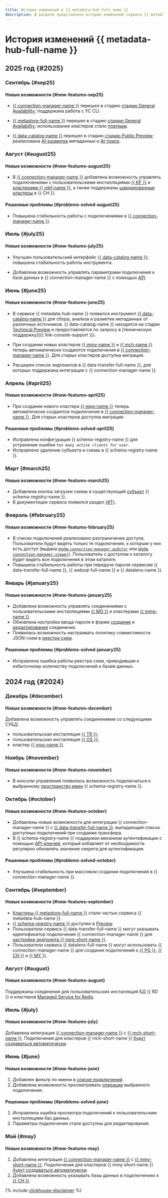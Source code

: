 ```yaml
---
title: История изменений в {{ metadata-hub-full-name }}
description: В разделе представлена история изменений сервиса {{ metadata-hub-name }}.
---
```


# История изменений {{ metadata-hub-full-name }}

## 2025 год {#2025}

### Сентябрь {#sep25}

#### Новые возможности {#new-features-sep25}

* [{{ connection-manager-name }}](../concepts/connection-manager.md) перешел в стадию [стадию General Availability](../../overview/concepts/launch-stages.md); поддержана работа с YC CLI.


* [{{ metastore-full-name }}](../concepts/metastore.md) перешел в стадию [стадию General Availability](../../overview/concepts/launch-stages.md); использование кластеров стало [платным](../pricing.md).

* [{{ data-catalog-name }}](../concepts/data-catalog.md) перешел в стадию [стадию Public Preview](../../overview/concepts/launch-stages.md); реализована [AI-разметка](../operations/data-catalog/markup-metadata.md) метаданных и [AI-поиск](../operations/data-catalog/search-metadata.md).


### Август {#august25}

#### Новые возможности {#new-features-august25}

* В [{{ connection-manager-name }}](../concepts/connection-manager.md) добавлена возможность управлять подключениями с пользовательскими инсталляциями [{{ KF }}](../operations/create-connection.md#kafka) и [кластерами {{ mkf-name }}](../operations/create-connection.md#mdb-kafka), а также поддержаны [шардированные кластеры](../../managed-clickhouse/concepts/sharding.md) в {{ CH }}.

#### Решенные проблемы {#problems-solved-august25}

* Повышена стабильность работы с подключениями в [{{ connection-manager-name }}](../concepts/connection-manager.md).


### Июль {#july25}

#### Новые возможности {#new-features-july25}


* Улучшен пользовательский интерфейс [{{ data-catalog-name }}](../concepts/data-catalog.md); повышена стабильность работы инструмента.


* Добавлена возможность управлять параметрами подключения к базе данных в {{ connection-manager-name }} с помощью [API](../api-ref/authentication-connman.md).

### Июнь {#june25}

#### Новые возможности {#new-features-june25}


* В сервисе {{ metadata-hub-name }} появился инструмент [{{ data-catalog-name }}](../concepts/data-catalog.md) для сбора, анализа и разметки метаданных от различных источников. {{ data-catalog-name }} находится на стадии [Technical Preview](../../overview/concepts/launch-stages.md) и предоставляется по запросу в [техническую поддержку]({{ link-console-support }}).

* При создании новых кластеров [{{ mmy-name }}](../../managed-mysql/operations/cluster-create.md) и [{{ mch-name }}](../../managed-clickhouse/operations/cluster-create.md) теперь автоматически создаются подключения в [{{ connection-manager-name }}](../concepts/connection-manager.md). Для старых кластеров доступна миграция.


* Расширен список эндпоинтов в {{ data-transfer-full-name }}, для которых поддержана интеграция с {{ connection-manager-name }}.

### Апрель {#april25}

#### Новые возможности {#new-features-april25}


* При создании нового кластера [{{ mpg-name }}](../../managed-postgresql/operations/cluster-create.md) теперь автоматически создаются подключения в [{{ connection-manager-name }}](../concepts/connection-manager.md). Для старых кластеров доступна миграция.


#### Решенные проблемы {#problems-solved-april25}

* Исправлена конфигурация {{ schema-registry-name }} для устранения ошибки `too many active clients for user`.
* Исправлено удаление субъекта и схемы в {{ schema-registry-name }}.


### Март {#march25}

#### Новые возможности {#new-features-march25}

* Добавлена кнопка загрузки схемы в существующий [субъект](../concepts/schema-registry.md#subject) {{ schema-registry-name }}.
* В документации сервиса появился раздел [{#T}](../public-talks.md).

### Февраль {#february25}

#### Новые возможности {#new-features-february25}

* В списке подключений реализовано разграничение доступа. Пользователи будут видеть только те подключения, к которым у них есть доступ (выдана [роль `connection-manager.auditor`](../security/connection-manager-roles.md#connection-manager-auditor) или [роль `connection-manager.viewer`](../security/connection-manager-roles.md#connection-manager-viewer)). Пользователь с доступом к каталогу будет видеть все подключения в этом каталоге.
* Повышена стабильность работы при передаче пароля сервисам {{ data-transfer-full-name }}, {{ websql-full-name }} и {{ datalens-name }}.

### Январь {#january25}

#### Новые возможности {#new-features-january25}

* Добавлена возможность управлять соединениями с пользовательскими инсталляциями [{{ MG }}](../operations/create-connection.md#mongodb-on-premise) и кластерами [{{ mmg-name }}](../operations/create-connection.md#mdb-mongodb).
* Обновлена настройка ввода пароля в форме [создания](../operations/create-connection.md) и [редактирования](../operations/update-connection.md) соединения. 
* Появилась возможность настраивать политику совместимости JSON-схем в [реестре схем](../concepts/schema-registry.md).

#### Решенные проблемы {#problems-solved-january25}

* Исправлена ошибка работы реестра схем, приводившая к избыточному количеству подключений к базам данных.

## 2024 год {#2024}

### Декабрь {#december}

#### Новые возможности {#new-features-december}

Добавлена возможность управлять соединениями со следующими СУБД:
* пользовательская инсталляция [{{ TR }}](../operations/create-connection.md#trino-on-premise);
* пользовательская инсталляция [{{ OS }}](../operations/create-connection.md#opensearch-on-premise);
* кластер [{{ mos-name }}](../operations/create-connection.md#mdb-opensearch).

### Ноябрь {#november}

#### Новые возможности {#new-features-november}

* В консоли управления появилась возможность подключаться к выбранному [пространству имен](../operations/update-name-space.md) {{ schema-registry-name }}.

### Октябрь {#october}

#### Новые возможности {#new-features-october}

* Добавлены новые возможности для интеграции {{ connection-manager-name }} с [{{ data-transfer-full-name }}](../../data-transfer/quickstart.md): выпадающий список доступных подключений при создании трансфера.
* В {{ schema-registry-name }} поддержан механизм аутентификации с помощью [API-ключей](../../iam/concepts/authorization/api-key.md), который избавляет от необходимости регулярно обновлять значение секрета для аутентификации.

#### Решенные проблемы {#problems-solved-october}

* Улучшена стабильность при массовом создании подключений в {{ connection-manager-name }}.

### Сентябрь {#september}

#### Новые возможности {#new-features-september}

* [Кластеры {{ metastore-full-name }}](../concepts/metastore.md) стали частью сервиса {{ metadata-hub-name }}.
* [{{ schema-registry-name }}](../quickstart/schema-registry.md) доступен в [Preview](../../overview/concepts/launch-stages.md).
* Пользователи сервиса {{ data-transfer-full-name }} могут указывать идентификатор подключения {{ connection-manager-name }} для [настройки эндпоинта {{ mpg-short-name }}](../../data-transfer/operations/endpoint/source/postgresql.md).
* Пользователи сервиса {{ datalens-full-name }} могут использовать {{ connection-manager-name }} для создания подключений к [{{ PG }}](../../datalens/operations/connection/create-postgresql.md#conn-man), [{{ CH }}](../../datalens/operations/connection/create-clickhouse.md#conn-man) и [{{ MY }}](../../datalens/operations/connection/create-mysql.md#conn-man).

### Август {#august}

#### Новые возможности {#new-features-august}

Поддержаны соединения для пользовательских инсталляций БД {{ RD }} и кластеров [Managed Service for Redis](../../managed-redis/concepts/index.md).

### Июль {#july}

#### Новые возможности {#new-features-july}

Добавлена интеграция [{{ connection-manager-name }}](../concepts/connection-manager.md) с [{{ mch-short-name }}](../../managed-clickhouse). Подключения для кластеров {{ mch-short-name }} [будут создаваться автоматически](../quickstart/connection-manager.md).

### Июнь {#june}

#### Новые возможности {#new-features-june}

1. Добавлен фильтр по имени в [списке подключений](../operations/view-connection.md).
1. Добавлена возможность просматривать [операции](../operations/view-connection.md#operations) выбранного подключения.

#### Решенные проблемы {#problems-solved-june}

1. Исправлена ошибка просмотра подключений к пользовательским инсталляциям баз данных.
1. Параметры подключения стали доступны для редактирования.

### Май {#may}

#### Новые возможности {#new-features-may}

1. Добавлена интеграция [{{ connection-manager-name }}](../concepts/connection-manager.md) с [{{ mmy-short-name }}](../../managed-mysql). Подключения для кластеров {{ mmy-short-name }} [будут создаваться автоматически](../quickstart/connection-manager.md).
1. Добавлена возможность указывать базы данных в подключениях к [{{ CH }}](../operations/create-connection.md#mdb-clickhouse).


{% include [clickhouse-disclaimer](../../_includes/clickhouse-disclaimer.md) %}
